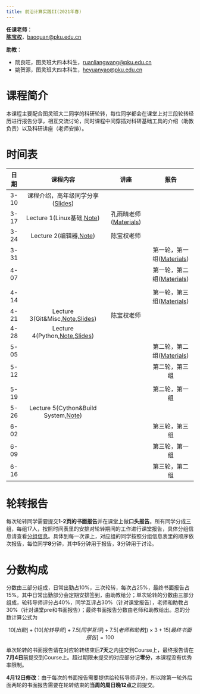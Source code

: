 ```yaml
---
title: 前沿计算实践II(2021年春)
---
```


**任课老师**：  
[**陈宝权**](http://cfcs.pku.edu.cn/baoquan/)，baoquan@pku.edu.cn

**助教**：

* 阮良旺，图灵班大四本科生，ruanliangwang@pku.edu.cn
* 姚贺源，图灵班大四本科生，heyuanyao@pku.edu.cn

# 课程简介

本课程主要配合图灵班大二同学的科研轮转，每位同学都会在课堂上对三段轮转经历进行报告分享，相互交流讨论，同时课程中间穿插对科研基础工具的介绍（助教负责）以及科研讲座（老师安排）。

# 时间表

|日期|课程内容|讲座|报告|
|:-:|:-:|:-:|:-:|
|3-10|课程介绍，高年级同学分享([Slides](./assets/sharing-slides.zip))|||
|3-17|Lecture 1(Linux基础,[Note](./html-gen/lecture-1.html))|孔雨晴老师([Materials](./assets/lecture-by-kong.zip))||
|3-24|Lecture 2(编辑器,[Note](./html-gen/lecture-2.html))|陈宝权老师||
|3-31|||第一轮，第一组([Materials](./assets/1-1.zip))|
|4-07|||第一轮，第二组([Materials](./assets/1-2.zip))|
|||||
|4-14|||第一轮，第三组([Materials](./assets/1-3.zip))|
|4-21|Lecture 3(Git&Misc,[Note](./html-gen/lecture-3.html),[Slides](./assets/Git.pptx))|陈宝权老师||
|4-28|Lecture 4(Python,[Note](./html-gen/lecture-4.html),[Slides](./assets/intro-pytorch-pdf.pdf))|||
|5-05|||第二轮，第二组([Materials](./assets/2-1.zip))|
|5-12|||第二轮，第三组|
|||||
|5-19|||第二轮，第一组|
|5-26|Lecture 5(Cython&Build System,[Note](./html-gen/lecture-5.html))|||
|6-02|||第三轮，第三组|
|6-09|||第三轮，第一组|
|6-16|||第三轮，第二组|

# 轮转报告

每次轮转同学需要提交**1-2页的书面报告**并在课堂上做**口头报告**。所有同学分成三组，每组17人，按照时间表里的安排对轮转期间的工作进行课堂报告，具体分组信息请查看[分组信息](./assets/group.xls)。具体到每一次课上，对应组的同学按照分组信息表里的顺序依次报告，每位同学**8**分钟，其中**5**分钟用于报告，**3**分钟用于讨论。

# 分数构成

分数由三部分组成，日常出勤占10%，三次轮转，每次占25%，最终书面报告占15%。其中日常出勤部分会定期安排签到，由助教给分；单次轮转的分数由三部分组成，轮转导师评分占40%，同学互评占30%（针对课堂报告），老师和助教占30%（针对课堂pre和书面报告）；最终书面报告分数由老师和助教给出。总的分数计算公式为

$$10[出勤]+(10[轮转导师]+7.5[同学互评]+7.5[老师和助教])\times 3+15[最终书面报告]=100$$

单次轮转的书面报告请在对应轮转结束后**7天**之内提交到Course上，最终报告请在**7月4日**前提交到Course上。超过期限未提交的对应部分记**零分**，本课程没有优秀率限制。

**4月12日修改**：由于每次的书面报告需要提供给轮转导师评分，所以除第一轮外后面两轮的书面报告需要在轮转结束的**当周的周日晚12点**之前提交。